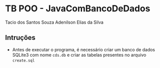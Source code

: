 # TB POO - JavaComBancoDeDados

Tacio dos Santos Souza
Adenilson Elias da Silva

## Intruções

- Antes de executar o programa, é necessário criar um banco de dados SQLite3 com nome `cds.db` e criar as tabelas presentes no arquivo `create.sql` 

